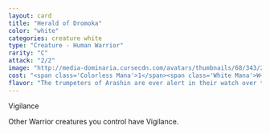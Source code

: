 ```yaml
---
layout: card
title: "Herald of Dromoka"
color: "white"
categories: creature white
type: "Creature - Human Warrior"
rarity: "C"
attack: "2/2"
image: "http://media-dominaria.cursecdn.com/avatars/thumbnails/68/343/200/283/635618431652575661.png"
cost: "<span class='Colorless Mana'>1</span><span class='White Mana'>W</span>"
flavor: "The trumpeters of Arashin are ever alert in their watch over the Great Aerie."
---
```


Vigilance

Other Warrior creatures you control have Vigilance.

